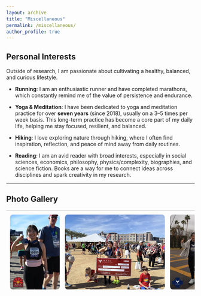 ```yaml
---
layout: archive
title: "Miscellaneous"
permalink: /miscellaneous/
author_profile: true
---
```


## Personal Interests

Outside of research, I am passionate about cultivating a healthy, balanced, and curious lifestyle.  

- **Running**: I am an enthusiastic runner and have completed marathons, which constantly remind me of the value of persistence and endurance.  

- **Yoga & Meditation**: I have been dedicated to yoga and meditation practice for over **seven years** (since 2018), usually on a 3–5 times per week basis. This long-term practice has become a core part of my daily life, helping me stay focused, resilient, and balanced.  

- **Hiking**: I love exploring nature through hiking, where I often find inspiration, reflection, and peace of mind away from daily routines.  

- **Reading**: I am an avid reader with broad interests, especially in social sciences, economics, philosophy, physics/complexity, biographies, and science fiction. Books are a way for me to connect ideas across disciplines and spark creativity in my research.  

---

## Photo Gallery

<div style="overflow-x: auto; white-space: nowrap; padding: 10px; border-top: 1px solid #ccc;">

  <img src="/images/marathon1.jpg"  style="height:200px; margin-right:10px; display:inline-block; border-radius:8px;" />
  <img src="/images/marathon2.jpg" style="height:200px; margin-right:10px; display:inline-block; border-radius:8px;" />
  <img src="/images/marathon3.jpg"  style="height:200px; margin-right:10px; display:inline-block; border-radius:8px;" />
  <img src="/images/marathon4.jpg"  style="height:200px; margin-right:10px; display:inline-block; border-radius:8px;" />
  
</div>

